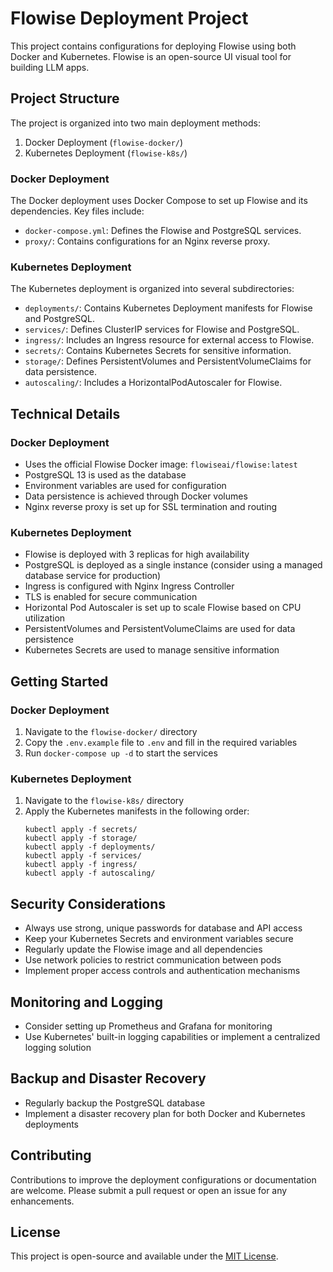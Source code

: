 # Flowise Deployment Project

This project contains configurations for deploying Flowise using both Docker and Kubernetes. Flowise is an open-source UI visual tool for building LLM apps.

## Project Structure

The project is organized into two main deployment methods:

1. Docker Deployment (`flowise-docker/`)
2. Kubernetes Deployment (`flowise-k8s/`)

### Docker Deployment

The Docker deployment uses Docker Compose to set up Flowise and its dependencies. Key files include:

- `docker-compose.yml`: Defines the Flowise and PostgreSQL services.
- `proxy/`: Contains configurations for an Nginx reverse proxy.

### Kubernetes Deployment

The Kubernetes deployment is organized into several subdirectories:

- `deployments/`: Contains Kubernetes Deployment manifests for Flowise and PostgreSQL.
- `services/`: Defines ClusterIP services for Flowise and PostgreSQL.
- `ingress/`: Includes an Ingress resource for external access to Flowise.
- `secrets/`: Contains Kubernetes Secrets for sensitive information.
- `storage/`: Defines PersistentVolumes and PersistentVolumeClaims for data persistence.
- `autoscaling/`: Includes a HorizontalPodAutoscaler for Flowise.

## Technical Details

### Docker Deployment

- Uses the official Flowise Docker image: `flowiseai/flowise:latest`
- PostgreSQL 13 is used as the database
- Environment variables are used for configuration
- Data persistence is achieved through Docker volumes
- Nginx reverse proxy is set up for SSL termination and routing

### Kubernetes Deployment

- Flowise is deployed with 3 replicas for high availability
- PostgreSQL is deployed as a single instance (consider using a managed database service for production)
- Ingress is configured with Nginx Ingress Controller
- TLS is enabled for secure communication
- Horizontal Pod Autoscaler is set up to scale Flowise based on CPU utilization
- PersistentVolumes and PersistentVolumeClaims are used for data persistence
- Kubernetes Secrets are used to manage sensitive information

## Getting Started

### Docker Deployment

1. Navigate to the `flowise-docker/` directory
2. Copy the `.env.example` file to `.env` and fill in the required variables
3. Run `docker-compose up -d` to start the services

### Kubernetes Deployment

1. Navigate to the `flowise-k8s/` directory
2. Apply the Kubernetes manifests in the following order:
   ```
   kubectl apply -f secrets/
   kubectl apply -f storage/
   kubectl apply -f deployments/
   kubectl apply -f services/
   kubectl apply -f ingress/
   kubectl apply -f autoscaling/
   ```

## Security Considerations

- Always use strong, unique passwords for database and API access
- Keep your Kubernetes Secrets and environment variables secure
- Regularly update the Flowise image and all dependencies
- Use network policies to restrict communication between pods
- Implement proper access controls and authentication mechanisms

## Monitoring and Logging

- Consider setting up Prometheus and Grafana for monitoring
- Use Kubernetes' built-in logging capabilities or implement a centralized logging solution

## Backup and Disaster Recovery

- Regularly backup the PostgreSQL database
- Implement a disaster recovery plan for both Docker and Kubernetes deployments

## Contributing

Contributions to improve the deployment configurations or documentation are welcome. Please submit a pull request or open an issue for any enhancements.

## License

This project is open-source and available under the [MIT License](LICENSE).

